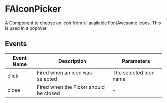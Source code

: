 # FAIconPicker

A Component to choose an icon from all available FontAwesome Icons. This is used in a popover

## Events

<!-- @vuese:FAIconPicker:events:start -->
|Event Name|Description|Parameters|
|---|---|---|
|click|Fired when an icon was selected|The selected Icon name|
|close|Fired when the Picker should be closed|-|

<!-- @vuese:FAIconPicker:events:end -->


